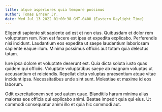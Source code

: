 ```yaml
---
title: atque asperiores quia tempore possimus
author: Tomas Ernser Jr.
date: Wed Jul 13 2022 01:00:38 GMT-0400 (Eastern Daylight Time)
---
```

Eligendi sapiente sit sapiente ad est et non eius. Quibusdam et dolor rem voluptatem rem. Non est facere est ipsa et expedita explicabo. Perferendis nisi incidunt. Laudantium eos expedita ut saepe laudantium laboriosam sapiente eaque illum. Minima possimus officiis aut totam quia delectus totam.

 Iure ipsa dolore et voluptate deserunt est. Quia dicta soluta iusto quas quidem qui officiis. Voluptate voluptatibus saepe ab magnam voluptas ut accusantium et reiciendis. Repellat dicta voluptas praesentium atque vitae incidunt ipsa. Necessitatibus unde sint sunt. Molestiae et maxime id eos laborum.

 Odit exercitationem sed sed autem quae. Blanditiis harum minima alias maiores eos officia qui explicabo animi. Beatae impedit quia qui eius. Ut commodi consequatur animi illo et quia hic commodi aut.